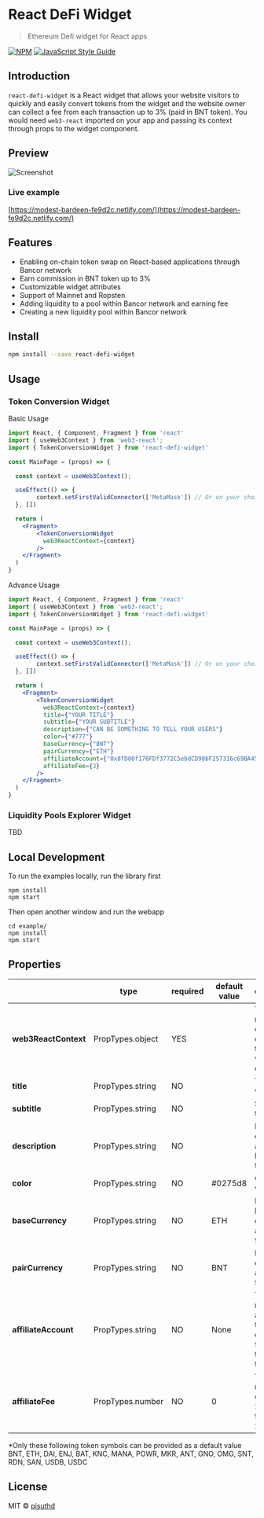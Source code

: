 # React DeFi Widget

> Ethereum Defi widget for React apps

[![NPM](https://img.shields.io/npm/v/react-defi-widget.svg)](https://www.npmjs.com/package/react-defi-widget) [![JavaScript Style Guide](https://img.shields.io/badge/code_style-standard-brightgreen.svg)](https://standardjs.com)


## Introduction

`react-defi-widget` is a React widget that allows your website visitors to quickly and easily convert tokens from the widget and the website owner can collect a fee from each transaction up to 3% (paid in BNT token). You would need `web3-react` imported on your app and passing its context through props to the widget component.

## Preview

![Screenshot](https://raw.githubusercontent.com/pisuthd/react-defi-widget/master/preview-1.gif)

### Live example

[https://modest-bardeen-fe9d2c.netlify.com/](https://modest-bardeen-fe9d2c.netlify.com/)

## Features

* Enabling on-chain token swap on React-based applications through Bancor network
* Earn commission in BNT token up to 3%
* Customizable widget attributes
* Support of Mainnet and Ropsten
* Adding liquidity to a pool within Bancor network and earning fee
* Creating a new liquidity pool within Bancor network

## Install

```bash
npm install --save react-defi-widget
```

## Usage

### Token Conversion Widget

Basic Usage

```jsx
import React, { Component, Fragment } from 'react'
import { useWeb3Context } from 'web3-react';
import { TokenConversionWidget } from 'react-defi-widget'

const MainPage = (props) => {

  const context = useWeb3Context();

  useEffect(() => {
        context.setFirstValidConnector(['MetaMask']) // Or on your choice
  }, [])

  return (
    <Fragment>
        <TokenConversionWidget
          web3ReactContext={context}
        />
    </Fragment>
  )
}
```

Advance Usage

```jsx
import React, { Component, Fragment } from 'react'
import { useWeb3Context } from 'web3-react';
import { TokenConversionWidget } from 'react-defi-widget'

const MainPage = (props) => {

  const context = useWeb3Context();

  useEffect(() => {
        context.setFirstValidConnector(['MetaMask']) // Or on your choice
  }, [])

  return (
    <Fragment>
        <TokenConversionWidget
          web3ReactContext={context}
          title={"YOUR TITLE"}
          subtitle={"YOUR SUBTITLE"}
          description={"CAN BE SOMETHING TO TELL YOUR USERS"}
          color={"#777"}
          baseCurrency={"BNT"}
          pairCurrency={"ETH"}
          affiliateAccount={"0x8fD00f170FDf3772C5ebdCD90bF257316c69BA45"}
          affiliateFee={3}
        />
    </Fragment>
  )
}
```

### Liquidity Pools Explorer Widget

TBD


## Local Development

To run the examples locally, run the library first

```
npm install
npm start
```

Then open another window and run the webapp

```
cd example/
npm install
npm start
```

## Properties

|   |type|required|default value|description|
|---|--- |---     |---          |---        |
|**web3ReactContext**|PropTypes.object|YES| |The web3-react context object that the widget will goes to connect|
|**title**|PropTypes.string|NO||Title of the widget|
|**subtitle**|PropTypes.string|NO||Subtitle of the widget|
|**description**|PropTypes.string|NO||Long description at the bottom of the widget|
|**color**|PropTypes.string|NO|#0275d8|Color of the widget|
|**baseCurrency**|PropTypes.string|NO|ETH|Default base currency in a symbol format*|
|**pairCurrency**|PropTypes.string|NO|BNT|Default pair currency in a symbol format*|
|**affiliateAccount**|PropTypes.string|NO|None|The recipient account that collects the fee from the transaction|
|**affiliateFee**|PropTypes.number|NO|0|The fee rate, for example 2.5 if the fee is set to 2.5%|

*Only these following token symbols can be provided as a default value BNT, ETH, DAI, ENJ, BAT, KNC, MANA, POWR, MKR, ANT, GNO, OMG, SNT, RDN, SAN, USDB, USDC

## License

MIT © [pisuthd](https://github.com/pisuthd)
